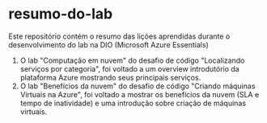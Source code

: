 # resumo-do-lab
Este repositório contém o resumo das lições aprendidas durante o desenvolvimento do lab na DIO (Microsoft Azure Essentials)
1. O lab  "Computação em nuvem" do desafio de código "Localizando serviços por categoria", foi voltado a um overview introdutório da plataforma Azure mostrando seus principais serviços.
2. O lab  "Benefícios da nuvem" do desafio de código "Criando máquinas Virtuais na Azure", foi voltado a mostrar os benefícios da nuvem (SLA e tempo de inatividade) e uma introdução sobre criação de máquinas virtuais.
